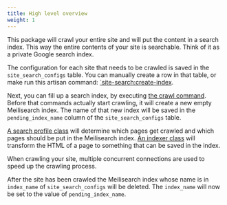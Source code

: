 ```yaml
---
title: High level overview
weight: 1
---
```


This package will crawl your entire site and will put the content in a search index. This way the entire contents of your site is searchable. Think of it as a private Google search index.

The configuration for each site that needs to be crawled is saved in the `site_search_configs` table. You can manually create a row in that table, or make run this artisan command: [`site-search:create-index](https://spatie.be/docs/laravel-site-search/v1/basic-usage/indexing-your-first-site).

Next, you can fill up a search index, by executing [the crawl command](https://spatie.be/docs/laravel-site-search/v1/basic-usage/indexing-your-first-site). Before that commands actually start crawling, it will create a new empty Meilisearch index. The name of that new index will be saved in the `pending_index_name` column of the `site_search_configs` table.

[A search profile class](/docs/laravel-site-search/v1/basic-usage/using-a-search-profile) will determine which pages get crawled and which pages should be put in the Meilisearch index. [An indexer class](/docs/laravel-site-search/v1/advanced-usage/using-a-custom-indexer) will transform the HTML of a page to something that can be saved in the index.

When crawling your site, multiple concurrent connections are used to speed up the crawling process.

After the site has been crawled the Meilisearch index whose name is in `index_name` of `site_search_configs` will be deleted. The `index_name` will now be set to the value of `pending_index_name`.

